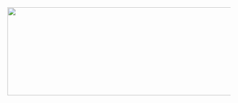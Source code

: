 
<img src="https://cdn.discordapp.com/attachments/783381314551808042/1011770193686581329/unknown.png?ex=65e7a26b&is=65d52d6b&hm=aa07428123d23d708f6f5c38514c8c670ad8097135c543e65661024dca9d6141&" height=200 width=1200 >
